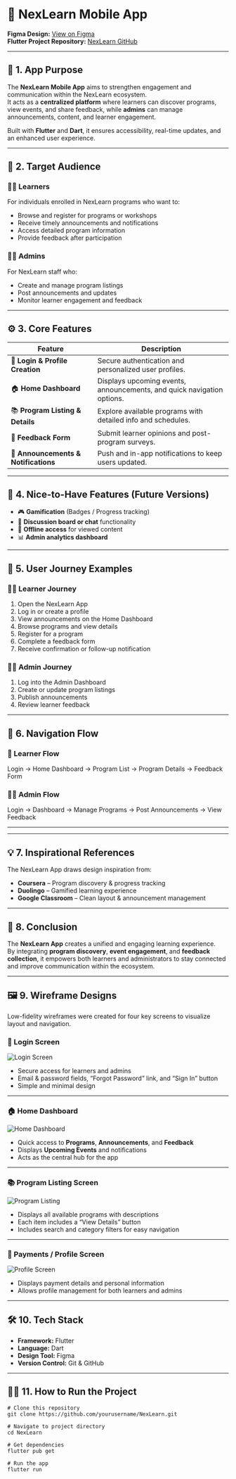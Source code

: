 # 📱 NexLearn Mobile App  
**Figma Design:** [View on Figma](#)  
**Flutter Project Repository:** [NexLearn GitHub](#)

---

## 🧩 1. App Purpose  
The **NexLearn Mobile App** aims to strengthen engagement and communication within the NexLearn ecosystem.  
It acts as a **centralized platform** where learners can discover programs, view events, and share feedback, while **admins** can manage announcements, content, and learner engagement.  

Built with **Flutter** and **Dart**, it ensures accessibility, real-time updates, and an enhanced user experience.  

---

## 🎯 2. Target Audience  

### 👩‍🎓 Learners  
For individuals enrolled in NexLearn programs who want to:  
- Browse and register for programs or workshops  
- Receive timely announcements and notifications  
- Access detailed program information  
- Provide feedback after participation  

### 🧑‍💼 Admins  
For NexLearn staff who:  
- Create and manage program listings  
- Post announcements and updates  
- Monitor learner engagement and feedback  

---

## ⚙️ 3. Core Features  

| **Feature** | **Description** |
|--------------|----------------|
| 🔐 **Login & Profile Creation** | Secure authentication and personalized user profiles. |
| 🏠 **Home Dashboard** | Displays upcoming events, announcements, and quick navigation options. |
| 📚 **Program Listing & Details** | Explore available programs with detailed info and schedules. |
| 📝 **Feedback Form** | Submit learner opinions and post-program surveys. |
| 🔔 **Announcements & Notifications** | Push and in-app notifications to keep users updated. |

---

## 🌟 4. Nice-to-Have Features (Future Versions)  
- 🎮 **Gamification** (Badges / Progress tracking)  
- 💬 **Discussion board or chat** functionality  
- 📶 **Offline access** for viewed content  
- 📊 **Admin analytics dashboard**  

---

## 🧭 5. User Journey Examples  

### 👩‍🎓 Learner Journey  
1. Open the NexLearn App  
2. Log in or create a profile  
3. View announcements on the Home Dashboard  
4. Browse programs and view details  
5. Register for a program  
6. Complete a feedback form  
7. Receive confirmation or follow-up notification  

### 🧑‍💼 Admin Journey  
1. Log into the Admin Dashboard  
2. Create or update program listings  
3. Publish announcements  
4. Review learner feedback  

---

## 🔀 6. Navigation Flow  

### 📲 Learner Flow  
Login → Home Dashboard → Program List → Program Details → Feedback Form


### 🧑‍💼 Admin Flow  
Login → Dashboard → Manage Programs → Post Announcements → View Feedback

---

---

## 💡 7. Inspirational References  
The NexLearn App draws design inspiration from:  
- **Coursera** – Program discovery & progress tracking  
- **Duolingo** – Gamified learning experience  
- **Google Classroom** – Clean layout & announcement management  

---

## 🏁 8. Conclusion  
The **NexLearn App** creates a unified and engaging learning experience.  
By integrating **program discovery**, **event engagement**, and **feedback collection**, it empowers both learners and administrators to stay connected and improve communication within the ecosystem.  

---

## 🖼️ 9. Wireframe Designs  

Low-fidelity wireframes were created for four key screens to visualize layout and navigation.

### 🔐 Login Screen  
![Login Screen](assets/images/login_screen.png)  
- Secure access for learners and admins  
- Email & password fields, “Forgot Password” link, and “Sign In” button  
- Simple and minimal design  

---

### 🏠 Home Dashboard  
![Home Dashboard](assets/images/home_dashboard.png)  
- Quick access to **Programs**, **Announcements**, and **Feedback**  
- Displays **Upcoming Events** and notifications  
- Acts as the central hub for the app  

---

### 📚 Program Listing Screen  
![Program Listing](assets/images/program_listing.png)  
- Displays all available programs with descriptions  
- Each item includes a “View Details” button  
- Includes search and category filters for easy navigation  

---

### 👤 Payments / Profile Screen  
![Profile Screen](assets/images/profile_screen.png)  
- Displays payment details and personal information  
- Allows profile management for both learners and admins  

---

## 🛠️ 10. Tech Stack  
- **Framework:** Flutter  
- **Language:** Dart  
- **Design Tool:** Figma  
- **Version Control:** Git & GitHub  

---

## 🧑‍💻 11. How to Run the Project  

```
# Clone this repository
git clone https://github.com/yourusername/NexLearn.git

# Navigate to project directory
cd NexLearn

# Get dependencies
flutter pub get

# Run the app
flutter run
```


